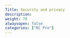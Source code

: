 ```yaml
---
Title: Security and privacy
description:
weight: 70
alwaysopen: false
categories: ["RC Pro"]
---
```

